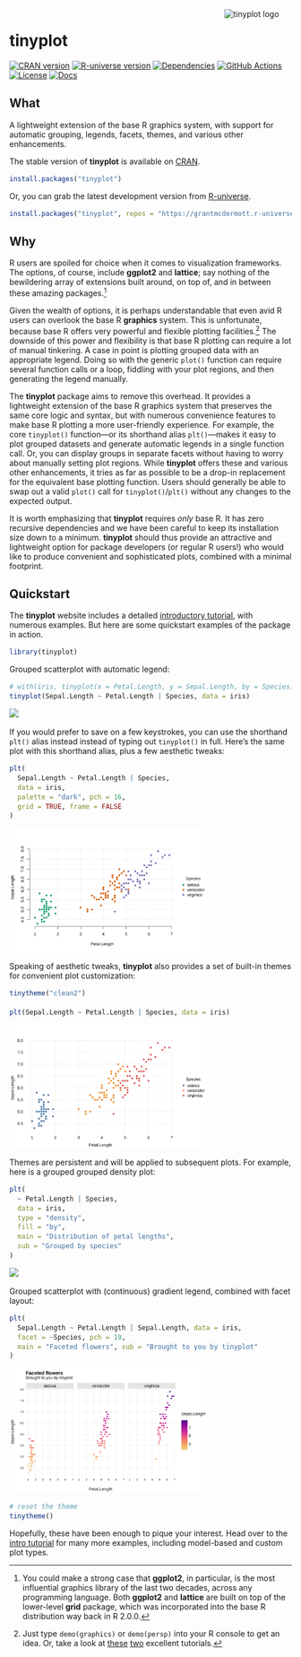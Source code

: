 

<img src="https://grantmcdermott.com/tinyplot/logo.svg" align="right" width="120" alt="tinyplot logo" />

# tinyplot

<!-- badges: start -->

<a href="https://CRAN.R-project.org/package=tinyplot"><img src="https://www.r-pkg.org/badges/version/tinyplot" class="img-fluid" alt="CRAN version"></a>
<a href="https://grantmcdermott.r-universe.dev"><img src="https://grantmcdermott.r-universe.dev/badges/tinyplot" class="img-fluid" alt="R-universe version"></a>
<a href="https://CRAN.R-project.org/package=tinyplot"><img src="https://tinyverse.netlify.app/badge/tinyplot" class="img-fluid" alt="Dependencies"></a>
<a href="https://github.com/grantmcdermott/tinyplot/actions/workflows/R-CMD-check.yaml"><img src="https://github.com/grantmcdermott/tinyplot/actions/workflows/R-CMD-check.yaml/badge.svg" class="img-fluid" alt="GitHub Actions"></a>
<a href="https://grantmcdermott.com/tinyplot/LICENSE.html"><img src="https://img.shields.io/badge/license-Apache2.0-blue" class="img-fluid" alt="License"></a>
<a href="https://grantmcdermott.com/tinyplot/index.html"><img src="https://img.shields.io/badge/docs-homepage-blue.svg" class="img-fluid" alt="Docs"></a>
<!-- badges: end -->

## What

A lightweight extension of the base R graphics system, with support for
automatic grouping, legends, facets, themes, and various other
enhancements.

The stable version of **tinyplot** is available on
[CRAN](https://CRAN.R-project.org/package=tinyplot).

``` r
install.packages("tinyplot")
```

Or, you can grab the latest development version from
[R-universe](https://grantmcdermott.R-universe.dev/).

``` r
install.packages("tinyplot", repos = "https://grantmcdermott.r-universe.dev")
```

## Why

R users are spoiled for choice when it comes to visualization
frameworks. The options, of course, include **ggplot2** and **lattice**;
say nothing of the bewildering array of extensions built around, on top
of, and in between these amazing packages.[^1]

Given the wealth of options, it is perhaps understandable that even avid
R users can overlook the base R **graphics** system. This is
unfortunate, because base R offers very powerful and flexible plotting
facilities.[^2] The downside of this power and flexibility is that base
R plotting can require a lot of manual tinkering. A case in point is
plotting grouped data with an appropriate legend. Doing so with the
generic `plot()` function can require several function calls or a loop,
fiddling with your plot regions, and then generating the legend
manually.

The **tinyplot** package aims to remove this overhead. It provides a
lightweight extension of the base R graphics system that preserves the
same core logic and syntax, but with numerous convenience features to
make base R plotting a more user-friendly experience. For example, the
core `tinyplot()` function—or its shorthand alias `plt()`—makes it easy
to plot grouped datasets and generate automatic legends in a single
function call. Or, you can display groups in separate facets without
having to worry about manually setting plot regions. While **tinyplot**
offers these and various other enhancements, it tries as far as possible
to be a drop-in replacement for the equivalent base plotting function.
Users should generally be able to swap out a valid `plot()` call for
`tinyplot()`/`plt()` without any changes to the expected output.

It is worth emphasizing that **tinyplot** requires *only* base R. It has
zero recursive dependencies and we have been careful to keep its
installation size down to a minimum. **tinyplot** should thus provide an
attractive and lightweight option for package developers (or regular R
users!) who would like to produce convenient and sophisticated plots,
combined with a minimal footprint.

## Quickstart

The **tinyplot** website includes a detailed [introductory
tutorial](https://grantmcdermott.com/tinyplot/vignettes/introduction.html),
with numerous examples. But here are some quickstart examples of the
package in action.

``` r
library(tinyplot)
```

Grouped scatterplot with automatic legend:

``` r
# with(iris, tinyplot(x = Petal.Length, y = Sepal.Length, by = Species)) # atomic
tinyplot(Sepal.Length ~ Petal.Length | Species, data = iris)             # formula
```

<img src="man/figures/README-quickstart2-1.png" style="width:70.0%" />

If you would prefer to save on a few keystrokes, you can use the
shorthand `plt()` alias instead instead of typing out `tinyplot()` in
full. Here’s the same plot with this shorthand alias, plus a few
aesthetic tweaks:

``` r
plt(
  Sepal.Length ~ Petal.Length | Species, 
  data = iris,
  palette = "dark", pch = 16,
  grid = TRUE, frame = FALSE
)
```

<img src="man/figures/README-quickstart3-1.png" style="width:70.0%" />

Speaking of aesthetic tweaks, **tinyplot** also provides a set of
built-in themes for convenient plot customization:

``` r
tinytheme("clean2")

plt(Sepal.Length ~ Petal.Length | Species, data = iris)
```

<img src="man/figures/README-quickstart_theme-1.png"
style="width:70.0%" />

Themes are persistent and will be applied to subsequent plots. For
example, here is a grouped grouped density plot:

``` r
plt(
  ~ Petal.Length | Species,
  data = iris,
  type = "density",
  fill = "by",
  main = "Distribution of petal lengths",
  sub = "Grouped by species"
)
```

<img src="man/figures/README-quickstart4-1.png" style="width:70.0%" />

Grouped scatterplot with (continuous) gradient legend, combined with
facet layout:

``` r
plt(
  Sepal.Length ~ Petal.Length | Sepal.Length, data = iris,
  facet = ~Species, pch = 19,
  main = "Faceted flowers", sub = "Brought to you by tinyplot"
)
```

<img src="man/figures/README-quickstart5-1.png" style="width:70.0%" />

``` r
# reset the theme 
tinytheme()
```

Hopefully, these have been enough to pique your interest. Head over to
the [intro
tutorial](https://grantmcdermott.com/tinyplot/vignettes/introduction.html)
for many more examples, including model-based and custom plot types.

[^1]: You could make a strong case that **ggplot2**, in particular, is
    the most influential graphics library of the last two decades,
    across any programming language. Both **ggplot2** and **lattice**
    are built on top of the lower-level **grid** package, which was
    incorporated into the base R distribution way back in R 2.0.0.

[^2]: Just type `demo(graphics)` or `demo(persp)` into your R console to
    get an idea. Or, take a look at
    [these](https://github.com/karoliskoncevicius/r_notes/blob/main/baseplotting.md)
    [two](https://poisonalien.github.io/basegraphics/baseplots.html)
    excellent tutorials.
